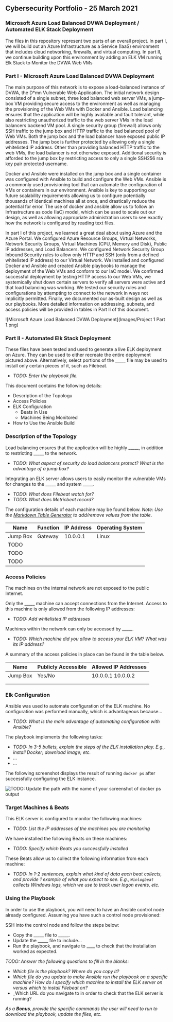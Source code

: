 ## Cybersecurity Portfolio - 25 March 2021

### Microsoft Azure Load Balanced DVWA Deployment / Automated ELK Stack Deployment

The files in this repository represent two parts of an overall project.  In part I, we will build out an Azure Infrastructure as a Service (IaaS) environment that includes cloud networking, firewalls, and virtual computing.  In part II, we continue building upon this environment by adding an ELK VM running Elk Stack to Monitor the DVWA Web VMs

### Part I - Microsoft Azure Load Balanced DVWA Deployment

The main purpose of this network is to expose a load-balanced instance of DVWA, the D*mn Vulnerable Web Application.  The initial network design consisted of a single subnet, three load balanced web server VMs, a jump-box VM providing secure access to the environment as well as managing the provisioning of the Web VMs with Docker and Ansible.  Load balancing ensures that the application will be highly available and fault tolerant, while also restricting unauthorized traffic to the web server VMs in the load balancers backend VM pool.  A single security group (firewall) allows only SSH traffic to the jump box and HTTP traffic to the load balanced pool of Web VMs.  Both the jump box and the load balancer have exposed public IP addresses.  The jump box is further protected by allowing only a single whitelisted IP address.  Other than providing balanced HTTP traffic to the web VMs, the load balancer is not otherwise exposed.  Additional security is afforded to the jump box by restricting access to only a single SSH256 rsa key pair protected username.  

Docker and Ansible were installed on the jump box and a single container was configured with Ansible to build and configure the Web VMs.  Ansible is a commonly used provisioning tool that can automate the configuration of VMs or containers in our environment.  Ansible is key to supporting our future scalability requirements allowing us to configure potentially thousands of identical machines all at once, and drastically reduce the potential for error.  The use of docker and ansible allow us to follow an Infrastructure as code (IaC) model, which can be used to scale out our design, as well as allowing appropriate administration users to see exactly how the network is configured by reading text files.

In part I of this project, we learned a great deal about using Azure and the Azure Portal.  We configured Azure Resource Groups, Virtual Networks, Network Security Groups, Virtual Machines (CPU, Memory and Disk), Public IP addresses, and Load Balancers.  We configured Network Security Group Inbound Security rules to allow only HTTP and SSH (only from a defined whitelisted IP address) to our Virtual Network.  We installed and configured Docker and Ansible and created Ansible playbooks to manage the deployment of the Web VMs and conform to our IaC model.  We confirmed successful deployment by testing HTTP access to our Web VMs, we systemically shut down certain servers to verify all servers were active and that load balancing was working.  We tested our security rules and configurations by attempting to connect to the network in ways not implicitly permitted.  Finally, we documented our as-built design as well as our playbooks.  More detailed information on addressing, subnets, and access policies will be provided in tables in Part II of this document.

![Microsoft Azure Load Balanced DVWA Deployment](Images/Project 1 Part 1.png)

### Part II - Automated Elk Stack Deployment








These files have been tested and used to generate a live ELK deployment on Azure. They can be used to either recreate the entire deployment pictured above. Alternatively, select portions of the _____ file may be used to install only certain pieces of it, such as Filebeat.

  - _TODO: Enter the playbook file._

This document contains the following details:
- Description of the Topologu
- Access Policies
- ELK Configuration
  - Beats in Use
  - Machines Being Monitored
- How to Use the Ansible Build


### Description of the Topology



Load balancing ensures that the application will be highly _____, in addition to restricting _____ to the network.
- _TODO: What aspect of security do load balancers protect? What is the advantage of a jump box?_

Integrating an ELK server allows users to easily monitor the vulnerable VMs for changes to the _____ and system _____.
- _TODO: What does Filebeat watch for?_
- _TODO: What does Metricbeat record?_

The configuration details of each machine may be found below.
_Note: Use the [Markdown Table Generator](http://www.tablesgenerator.com/markdown_tables) to add/remove values from the table_.

| Name     | Function | IP Address | Operating System |
|----------|----------|------------|------------------|
| Jump Box | Gateway  | 10.0.0.1   | Linux            |
| TODO     |          |            |                  |
| TODO     |          |            |                  |
| TODO     |          |            |                  |

### Access Policies

The machines on the internal network are not exposed to the public Internet.

Only the _____ machine can accept connections from the Internet. Access to this machine is only allowed from the following IP addresses:
- _TODO: Add whitelisted IP addresses_

Machines within the network can only be accessed by _____.
- _TODO: Which machine did you allow to access your ELK VM? What was its IP address?_

A summary of the access policies in place can be found in the table below.

| Name     | Publicly Accessible | Allowed IP Addresses |
|----------|---------------------|----------------------|
| Jump Box | Yes/No              | 10.0.0.1 10.0.0.2    |
|          |                     |                      |
|          |                     |                      |

### Elk Configuration

Ansible was used to automate configuration of the ELK machine. No configuration was performed manually, which is advantageous because...
- _TODO: What is the main advantage of automating configuration with Ansible?_

The playbook implements the following tasks:
- _TODO: In 3-5 bullets, explain the steps of the ELK installation play. E.g., install Docker; download image; etc._
- ...
- ...

The following screenshot displays the result of running `docker ps` after successfully configuring the ELK instance.

![TODO: Update the path with the name of your screenshot of docker ps output](Images/docker_ps_output.png)

### Target Machines & Beats
This ELK server is configured to monitor the following machines:
- _TODO: List the IP addresses of the machines you are monitoring_

We have installed the following Beats on these machines:
- _TODO: Specify which Beats you successfully installed_

These Beats allow us to collect the following information from each machine:
- _TODO: In 1-2 sentences, explain what kind of data each beat collects, and provide 1 example of what you expect to see. E.g., `Winlogbeat` collects Windows logs, which we use to track user logon events, etc._

### Using the Playbook
In order to use the playbook, you will need to have an Ansible control node already configured. Assuming you have such a control node provisioned:

SSH into the control node and follow the steps below:
- Copy the _____ file to _____.
- Update the _____ file to include...
- Run the playbook, and navigate to ____ to check that the installation worked as expected.

_TODO: Answer the following questions to fill in the blanks:_
- _Which file is the playbook? Where do you copy it?_
- _Which file do you update to make Ansible run the playbook on a specific machine? How do I specify which machine to install the ELK server on versus which to install Filebeat on?_
- _Which URL do you navigate to in order to check that the ELK server is running?

_As a **Bonus**, provide the specific commands the user will need to run to download the playbook, update the files, etc._
